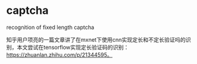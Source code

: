 # captcha
recognition of fixed length captcha

知乎用户项亮的一篇文章讲了在mxnet下使用cnn实现定长和不定长验证吗的识别，本文尝试在tensorflow实现定长验证码的识别：https://zhuanlan.zhihu.com/p/21344595。 
